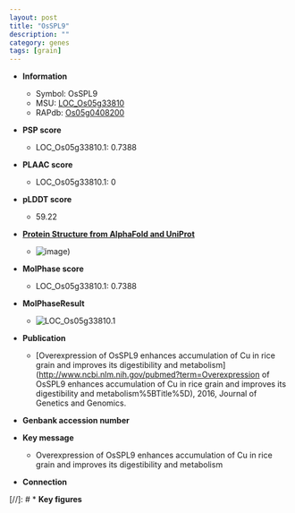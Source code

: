 ```yaml
---
layout: post
title: "OsSPL9"
description: ""
category: genes
tags: [grain]
---
```


* **Information**  
    + Symbol: OsSPL9  
    + MSU: [LOC_Os05g33810](http://rice.plantbiology.msu.edu/cgi-bin/ORF_infopage.cgi?orf=LOC_Os05g33810)  
    + RAPdb: [Os05g0408200](http://rapdb.dna.affrc.go.jp/viewer/gbrowse_details/irgsp1?name=Os05g0408200)  

* **PSP score**  
    + LOC_Os05g33810.1: 0.7388 

* **PLAAC score**  
    + LOC_Os05g33810.1: 0 

* **pLDDT score**
    + 59.22

* **[Protein Structure from AlphaFold and UniProt](https://www.uniprot.org/uniprotkb/Q6I576/entry#structure)**
    + ![image](https://ricepsp.github.io/images/Q6/AF-Q6I576-F1.png))

* **MolPhase score**
    + LOC_Os05g33810.1: 0.7388

* **MolPhaseResult**
    + ![LOC_Os05g33810.1](https://ricepsp.github.io/pictures/LOC_Os05g/LOC_Os05g33810.1.png)

* **Publication**  
    + [Overexpression of OsSPL9 enhances accumulation of Cu in rice grain and improves its digestibility and metabolism](http://www.ncbi.nlm.nih.gov/pubmed?term=Overexpression of OsSPL9 enhances accumulation of Cu in rice grain and improves its digestibility and metabolism%5BTitle%5D), 2016, Journal of Genetics and Genomics.

* **Genbank accession number**  

* **Key message**  
    + Overexpression of OsSPL9 enhances accumulation of Cu in rice grain and improves its digestibility and metabolism

* **Connection**  

[//]: # * **Key figures**  


